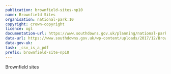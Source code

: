 ```yaml
---
publication: brownfield-sites-np10
name: Brownfield Sites
organisation: national-park:10
copyright: crown-copyright
licence: ogl
documentation-url: https://www.southdowns.gov.uk/planning/national-park-local-plan/strategic-housing-land-availability-assessment-shlaa/brownfield-sites-register/
data-url: https://www.southdowns.gov.uk/wp-content/uploads/2017/12/Brownfield-Register-Dec-2017.pdf
data-gov-uk: 
task: _csv_is_a_pdf
prefix: brownfield-site-np10
---
```


Brownfield sites

